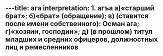 ---title: ага
interpretation: 1. агъа а)«старший брат»; б)«брат» (обращение); в) (ставится после имени собственного): Осман ага; г)«хозяин, господин»; д) (в прошлом) титул младших и средних офицеров, должностных лиц и ремесленников
---
